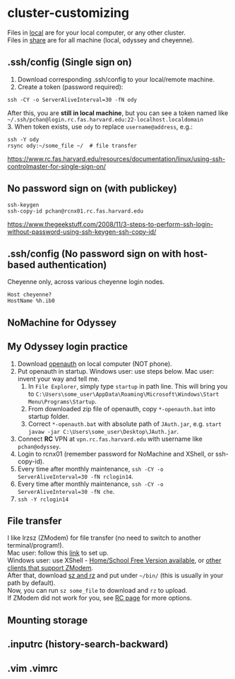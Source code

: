 # cluster-customizing

Files in [local](local/) are for your local computer, or any other cluster. \
Files in [share](share/) are for all machine (local, odyssey and cheyenne).

## .ssh/config (Single sign on)
1. Download corresponding .ssh/config to your local/remote machine.
2. Create a token (password required):
```
ssh -CY -o ServerAliveInterval=30 -fN ody
```
After this, you are **still in local machine**, but you can see a token named like `~/.ssh/pchan@login.rc.fas.harvard.edu:22-localhost.localdomain` \
3. When token exists, use `ody` to replace `username@address`, e.g.:
```
ssh -Y ody
rsync ody:~/some_file ~/  # file transfer
```
https://www.rc.fas.harvard.edu/resources/documentation/linux/using-ssh-controlmaster-for-single-sign-on/

## No password sign on (with publickey)
```
ssh-keygen
ssh-copy-id pchan@rcnx01.rc.fas.harvard.edu
```
https://www.thegeekstuff.com/2008/11/3-steps-to-perform-ssh-login-without-password-using-ssh-keygen-ssh-copy-id/

## .ssh/config (No password sign on with host-based authentication)
Cheyenne only, across various cheyenne login nodes.
```
Host cheyenne?
HostName %h.ib0
```

## NoMachine for Odyssey

## My Odyssey login practice
1. Download [openauth](https://www.rc.fas.harvard.edu/resources/documentation/openauth/) on local computer (NOT phone).
2. Put openauth in startup. Windows user: use steps below. Mac user: invent your way and tell me.
   1. In `File Explorer`, simply type `startup` in path line. This will bring you to `C:\Users\some_user\AppData\Roaming\Microsoft\Windows\Start Menu\Programs\Startup`.
   2. From downloaded zip file of openauth, copy `*-openauth.bat` into startup folder.
   3. Correct `*-openauth.bat` with absolute path of `JAuth.jar`, e.g. `start javaw -jar C:\Users\some_user\Desktop\JAuth.jar`.
3. Connect **RC** VPN at `vpn.rc.fas.harvard.edu` with username like `pchan@odyssey`.
4. Login to rcnx01 (remember password for NoMachine and XShell, or ssh-copy-id).
5. Every time after monthly maintenance, `ssh -CY -o ServerAliveInterval=30 -fN rclogin14`.
6. Every time after monthly maintenance, `ssh -CY -o ServerAliveInterval=30 -fN che`.
7. `ssh -Y rclogin14`

## File transfer
I like lrzsz (ZModem) for file transfer (no need to switch to another terminal/program!). \
Mac user: follow this [link](https://gist.github.com/meowoodie/4bcf6d6ae81727b618bf) to set up. \
Windows user: use XShell - [Home/School Free Version available](https://www.netsarang.com/download/free_license.html), or [other clients that support ZModem](https://en.wikipedia.org/wiki/Comparison_of_SSH_clients#Features). \
After that, download [sz and rz](share/bin/) and put under `~/bin/` (this is usually in your path by default). \
Now, you can run `sz some_file` to download and `rz` to upload. \
If ZModem did not work for you, see [RC page](https://www.rc.fas.harvard.edu/resources/odyssey-quickstart-guide/#Transfer_any_files_you_may_need) for more options.

## Mounting storage

## .inputrc (history-search-backward)

## .vim .vimrc

